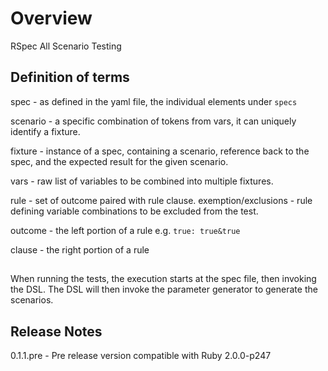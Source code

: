 # Overview
RSpec All Scenario Testing

## Definition of terms

spec - as defined in the yaml file, the individual elements under `specs`

scenario - a specific combination of tokens from vars, it can uniquely identify a fixture.

fixture - instance of a spec, containing a scenario, reference back to the spec, and the expected result for the given scenario.

vars - raw list of variables to be combined into multiple fixtures.

rule - set of outcome paired with rule clause.
exemption/exclusions - rule defining variable combinations to be excluded from the test.

outcome - the left portion of a rule e.g. `true: true&true`

clause - the right portion of a rule


##

When running the tests, the execution starts at the spec file, then invoking the
DSL. The DSL will then invoke the parameter generator to generate the scenarios.


## Release Notes

0.1.1.pre - Pre release version compatible with Ruby 2.0.0-p247

